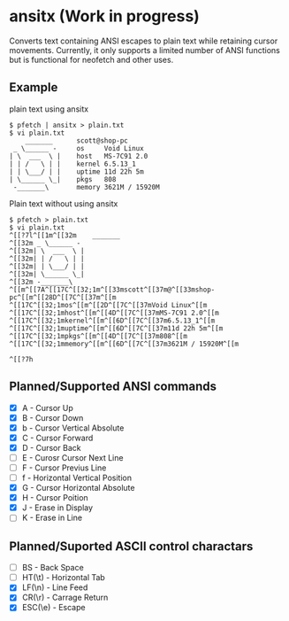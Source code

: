 # ansitx (Work in progress)
Converts text containing ANSI escapes to plain text while retaining cursor movements.
Currently, it only supports a limited number of ANSI functions but is functional for neofetch and other uses.

## Example
plain text using ansitx
```console
$ pfetch | ansitx > plain.txt
$ vi plain.txt
    _______      scott@shop-pc
 _ \______ -     os     Void Linux
| \  ___  \ |    host   MS-7C91 2.0
| | /   \ | |    kernel 6.5.13_1
| | \___/ | |    uptime 11d 22h 5m
| \______ \_|    pkgs   808
 -_______\       memory 3621M / 15920M

```

Plain text without using ansitx
```console
$ pfetch > plain.txt
$ vi plain.txt
^[[?7l^[[1m^[[32m    _______
^[[32m _ \______ -
^[[32m| \  ___  \ |
^[[32m| | /   \ | |
^[[32m| | \___/ | |
^[[32m| \______ \_|
^[[32m -_______\
^[[m^[[7A^[[17C^[[32;1m^[[33mscott^[[37m@^[[33mshop-pc^[[m^[[28D^[[7C^[[37m^[[m
^[[17C^[[32;1mos^[[m^[[2D^[[7C^[[37mVoid Linux^[[m
^[[17C^[[32;1mhost^[[m^[[4D^[[7C^[[37mMS-7C91 2.0^[[m
^[[17C^[[32;1mkernel^[[m^[[6D^[[7C^[[37m6.5.13_1^[[m
^[[17C^[[32;1muptime^[[m^[[6D^[[7C^[[37m11d 22h 5m^[[m
^[[17C^[[32;1mpkgs^[[m^[[4D^[[7C^[[37m808^[[m
^[[17C^[[32;1mmemory^[[m^[[6D^[[7C^[[37m3621M / 15920M^[[m

^[[?7h

```

## Planned/Supported ANSI commands
- [x] A - Cursor Up
- [x] B - Cursor Down
- [x] b - Cursor Vertical Absolute
- [x] C - Cursor Forward
- [x] D - Cursor Back
- [ ] E - Curosr Cursor Next Line 
- [ ] F - Cursor Previus Line
- [ ] f - Horizontal Vertical Position
- [x] G - Cursor Horizontal Absolute
- [x] H - Cursor Poition
- [x] J - Erase in Display
- [ ] K - Erase in Line
## Planned/Suported ASCII control charactars
- [ ] BS - Back Space
- [ ] HT(\t) - Horizontal Tab
- [x] LF(\n) - Line Feed
- [x] CR(\r) - Carrage Return
- [x] ESC(\e) - Escape
